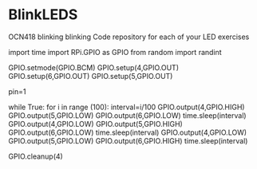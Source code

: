 # BlinkLEDS
OCN418 blinking blinking
Code repository for each of your LED exercises

import time 
import RPi.GPIO as GPIO
from random import randint

GPIO.setmode(GPIO.BCM)
GPIO.setup(4,GPIO.OUT)
GPIO.setup(6,GPIO.OUT)
GPIO.setup(5,GPIO.OUT)


pin=1

while True:
    for i in range (100):
        interval=i/100
        GPIO.output(4,GPIO.HIGH)
        GPIO.output(5,GPIO.LOW)
        GPIO.output(6,GPIO.LOW)
        time.sleep(interval)
        GPIO.output(4,GPIO.LOW)
        GPIO.output(5,GPIO.HIGH)
        GPIO.output(6,GPIO.LOW)
        time.sleep(interval)
        GPIO.output(4,GPIO.LOW)
        GPIO.output(5,GPIO.LOW)
        GPIO.output(6,GPIO.HIGH)
        time.sleep(interval)
    
    





GPIO.cleanup(4)
